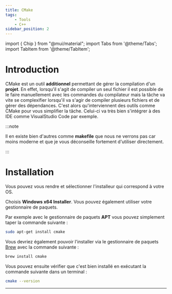 ```yaml
---
title: CMake
tags:
    - Tools
    - C++
sidebar_position: 2
---
```


import { Chip } from "@mui/material";
import Tabs from '@theme/Tabs';
import TabItem from '@theme/TabItem';

# Introduction

CMake est un outil **additionnel** permettant de gérer la compilation d'un **projet**.
En effet, lorsqu'il s'agit de compiler un seul fichier il est possible de le faire manuellement avec les commandes du compilateur mais la tâche va vite se complexifier lorsqu'il va s'agir de compiler plusieurs fichiers et de gérer des dépendances.
C'est alors qu'interviennent des outils comme CMake pour vous simplifier la tâche. Celui-ci va très bien s'intégrer à des IDE comme VisualStudio Code par exemple.

:::note

Il en existe bien d'autres comme **makefile** que nous ne verrons pas car moins moderne et que je vous déconseille fortement d'utiliser directement.

:::

# Installation

Vous pouvez vous rendre <Chip label="ici" component="a" href="https://cmake.org/download/" size="small" variant="contained" color="primary" clickable/> et sélectionner l'installeur qui correspond à votre OS.

<Tabs groupId="operating-systems">

<TabItem value="Windows" label="Windows">
Choisis <b>Windows x64 Installer</b>.
</TabItem>
<TabItem value="Linux" label="Linux">
Vous pouvez également utiliser votre gestionnaire de paquets. 

Par exemple avec le gestionnaire de paquets **APT** vous pouvez simplement taper la commande suivante :

```bash
sudo apt-get install cmake
```
</TabItem>
<TabItem value="OSX" label="OSX">
Vous devriez également pouvoir l'installer via le gestionnaire de paquets <a href="https://brew.sh/">Brew</a> avec la commande suivante : 

```bash
brew install cmake
```
</TabItem>
</Tabs>

Vous pouvez ensuite vérifier que c'est bien installé en exécutant la commande suivante dans un terminal :

```bash
cmake --version
```

---
